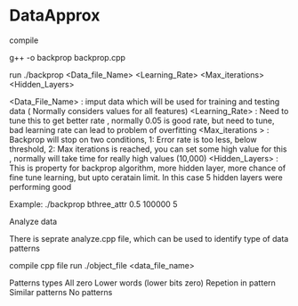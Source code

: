 # DataApprox

compile 

g++ -o backprop backprop.cpp

run
./backprop <Data_file_Name> <Learning_Rate> <Max_iterations> <Hidden_Layers>

<Data_File_Name> : imput data which will be used for training and testing data ( Normally considers values for all features)
<Learning_Rate> : Need to tune this to get better rate , normally 0.05 is good rate, but need to tune, bad learning rate can lead to problem of overfitting
<Max_iterations > : Backprop will stop on two conditions, 1: Error rate is too less, below threshold, 2: Max iterations is reached, you can set some high value for this , normally will take time for really high values (10,000)
<Hidden_Layers> : This is property for backprop algorithm, more hidden layer, more chance of fine tune learning, but upto ceratain limit. In this case 5 hidden layers were performing good

Example:
./backprop bthree_attr 0.5 100000 5

Analyze data

There is seprate analyze.cpp file, which can be used to identify type of data patterns

compile cpp file
run
./object_file <data_file_name>

Patterns types
All zero
Lower words (lower bits zero)
Repetion in pattern
Similar patterns
No patterns
